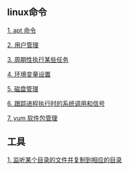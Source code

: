 
<h2>linux命令</h2>

<a href="linux/apt.md">1. apt 命令</a>

<a href="linux/user.md">2. 用户管理</a>

<a href="linux/crontab.md">3. 周期性执行某些任务</a>

<a href="linux/export.md">4. 环境变量设置</a>

<a href="linux/disk_manager.md">5. 磁盘管理</a>

<a href="linux/strace.md">6. 跟踪进程执行时的系统调用和信号</a>

<a href="linux/yum.md">7. yum 软件包管理</a>


<h2>工具</h2>

<a href="tool/sync_client_lua.py">1. 监听某个目录的文件并复制到相应的目录</a>
